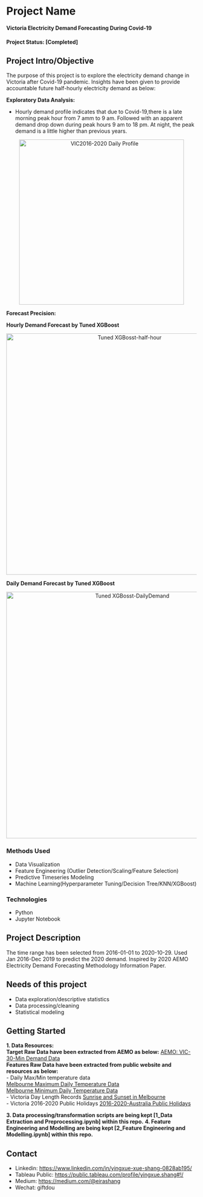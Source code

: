 # Project Name
**Victoria Electricity Demand Forecasting During Covid-19**

####  Project Status: [Completed]

## Project Intro/Objective
The purpose of this project is to explore the electricity demand change in Victoria after Covid-19 pandemic. Insights have been given to provide accountable future half-hourly electricity demand as below:

**Exploratory Data Analysis:**

* Hourly demand profile indicates that due to Covid-19,there is a late morning peak hour from 7 amm to 9 am. 
  Followed with an apparent demand drop down during peak hours 9 am to 18 pm. 
  At night, the peak demand is a little higher than previous years.
 
<p align="center"> 
<img width="436" alt="VIC2016-2020 Daily Profile" src="https://user-images.githubusercontent.com/48660936/98435747-a1fcb100-2129-11eb-95e1-02743a448041.png">
</p>


**Forecast Precision:**

**Hourly Demand Forecast by Tuned XGBoost**

<p align="center"> 
<img width="637" alt="Tuned XGBosst-half-hour" src="https://user-images.githubusercontent.com/48660936/98435817-5b5b8680-212a-11eb-9c1a-c0821f0ce6e0.png">
</p>

**Daily Demand Forecast by Tuned XGBoost**

<p align="center"> 
<img width="651" alt="Tuned XGBosst-DailyDemand" src="https://user-images.githubusercontent.com/48660936/98435834-7928eb80-212a-11eb-8f95-6dc0f7b352d4.png">
</p>

### Methods Used
* Data Visualization
* Feature Engineering (Outlier Detection/Scaling/Feature Selection)
* Predictive Timeseries Modeling
* Machine Learning(Hyperparameter Tuning/Decision Tree/KNN/XGBoost)

### Technologies 
* Python
* Jupyter Notebook

## Project Description
The time range has been selected from 2016-01-01 to 2020-10-29. 
Used Jan 2016-Dec 2019 to predict the 2020 demand.
Inspired by 2020 AEMO Electricity Demand Forecasting Methodology Information Paper.



## Needs of this project

- Data exploration/descriptive statistics
- Data processing/cleaning
- Statistical modeling

## Getting Started

**1. Data Resources:**
\
   **Target Raw Data have been extracted from AEMO as below:**
       [AEMO: VIC-30-Min Demand Data](https://aemo.com.au/energy-systems/electricity/national-electricity-market-nem/data-nem/aggregated-data)
   \
   **Features Raw Data have been extracted from public website and resources as below:**
   \
    -  Daily Max/Min temperature data
    \
       [Melbourne Maximum Daily Temperature Data](http://www.bom.gov.au/jsp/ncc/cdio/weatherData/avp_nccObsCode=122&p_display_type=dailyDataFile&p_startYear=&p_c=&p_stn_num=086338)
       \
       [Melbourne Minimum Daily Temperature Data](http://www.bom.gov.au/jsp/ncc/cdio/weatherData/avp_nccObsCode=123&p_display_type=dailyDataFile&p_startYear=&p_c=&p_stn_num=086338) 
       \
     - Victoria Day Length Records
       [Sunrise and Sunset in Melbourne](https://www.timeanddate.com/sun/australia/melbourne)
       \
      - Victoria 2016-2020 Public Holidays
       [2016-2020-Australia Public Holidays](https://data.gov.au/dataset/ds-dga-b1bc6077-dadd-4f61-9f8c-002ab2cdff10/details)
       
**3. Data processing/transformation scripts are being kept [1_Data Extraction and Preprocessing.ipynb] within this repo.**
**4. Feature Engineering and Modelling are being kept [2_Feature Engineering and Modelling.ipynb] within this repo.**



## Contact
* Linkedin: https://www.linkedin.com/in/yingxue-xue-shang-0828ab195/
* Tableau Public: https://public.tableau.com/profile/yingxue.shang#!/
* Medium: https://medium.com/@eirashang
* Wechat: giftdou
